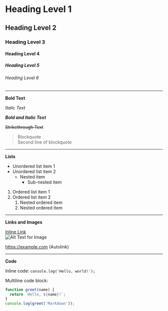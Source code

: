 # Heading Level 1
## Heading Level 2
### Heading Level 3
#### Heading Level 4
##### Heading Level 5
###### Heading Level 6

---

**Bold Text**

*Italic Text*

***Bold and Italic Text***

~~Strikethrough Text~~

> Blockquote  
> Second line of blockquote

---

**Lists**

- Unordered list item 1
- Unordered list item 2
  - Nested item
    - Sub-nested item

1. Ordered list item 1
2. Ordered list item 2
   1. Nested ordered item
   2. Nested ordered item

---

**Links and Images**

[Inline Link](https://example.com)  
![Alt Text for Image](https://via.placeholder.com/150)

<https://example.com> (Autolink)

---

**Code**

Inline code: `console.log('Hello, world!');`

Multiline code block:

```javascript
function greet(name) {
  return `Hello, ${name}!`;
}
console.log(greet('Markdown'));
